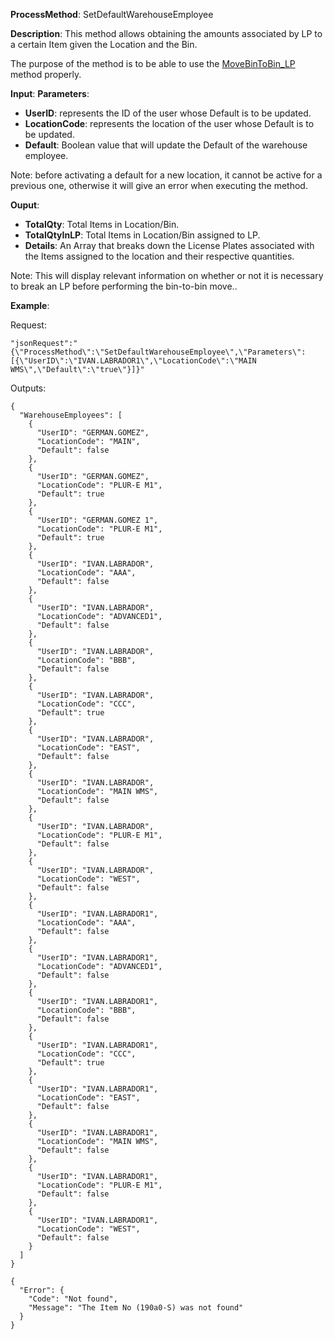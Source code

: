 **ProcessMethod**: SetDefaultWarehouseEmployee

**Description**:
This method allows obtaining the amounts associated by LP to a certain Item given the Location and the Bin.

The purpose of the method is to be able to use the [MoveBinToBin_LP](/Plur%2De/WMS-API/MoveBinToBin_LP) method properly.

**Input**:
**Parameters**: 
-	**UserID**: represents the ID of the user whose Default is to be updated.
-	**LocationCode**: represents the location of the user whose Default is to be updated.
-	**Default**: Boolean value that will update the Default of the warehouse employee.

Note: before activating a default for a new location, it cannot be active for a previous one, otherwise it will give an error when executing the method.

**Ouput**: 
-	**TotalQty**: Total Items in Location/Bin.
-	**TotalQtyInLP**: Total Items in Location/Bin assigned to LP.
-	**Details**: An Array that breaks down the License Plates associated with the Items assigned to the location and their respective quantities.

Note: This will display relevant information on whether or not it is necessary to break an LP before performing the bin-to-bin move..


**Example**:

Request:

`"jsonRequest":"{\"ProcessMethod\":\"SetDefaultWarehouseEmployee\",\"Parameters\":[{\"UserID\":\"IVAN.LABRADOR1\",\"LocationCode\":\"MAIN WMS\",\"Default\":\"true\"}]}"`

Outputs:


```
{
  "WarehouseEmployees": [
    {
      "UserID": "GERMAN.GOMEZ",
      "LocationCode": "MAIN",
      "Default": false
    },
    {
      "UserID": "GERMAN.GOMEZ",
      "LocationCode": "PLUR-E M1",
      "Default": true
    },
    {
      "UserID": "GERMAN.GOMEZ 1",
      "LocationCode": "PLUR-E M1",
      "Default": true
    },
    {
      "UserID": "IVAN.LABRADOR",
      "LocationCode": "AAA",
      "Default": false
    },
    {
      "UserID": "IVAN.LABRADOR",
      "LocationCode": "ADVANCED1",
      "Default": false
    },
    {
      "UserID": "IVAN.LABRADOR",
      "LocationCode": "BBB",
      "Default": false
    },
    {
      "UserID": "IVAN.LABRADOR",
      "LocationCode": "CCC",
      "Default": true
    },
    {
      "UserID": "IVAN.LABRADOR",
      "LocationCode": "EAST",
      "Default": false
    },
    {
      "UserID": "IVAN.LABRADOR",
      "LocationCode": "MAIN WMS",
      "Default": false
    },
    {
      "UserID": "IVAN.LABRADOR",
      "LocationCode": "PLUR-E M1",
      "Default": false
    },
    {
      "UserID": "IVAN.LABRADOR",
      "LocationCode": "WEST",
      "Default": false
    },
    {
      "UserID": "IVAN.LABRADOR1",
      "LocationCode": "AAA",
      "Default": false
    },
    {
      "UserID": "IVAN.LABRADOR1",
      "LocationCode": "ADVANCED1",
      "Default": false
    },
    {
      "UserID": "IVAN.LABRADOR1",
      "LocationCode": "BBB",
      "Default": false
    },
    {
      "UserID": "IVAN.LABRADOR1",
      "LocationCode": "CCC",
      "Default": true
    },
    {
      "UserID": "IVAN.LABRADOR1",
      "LocationCode": "EAST",
      "Default": false
    },
    {
      "UserID": "IVAN.LABRADOR1",
      "LocationCode": "MAIN WMS",
      "Default": false
    },
    {
      "UserID": "IVAN.LABRADOR1",
      "LocationCode": "PLUR-E M1",
      "Default": false
    },
    {
      "UserID": "IVAN.LABRADOR1",
      "LocationCode": "WEST",
      "Default": false
    }
  ]
}

{
  "Error": {
    "Code": "Not found",
    "Message": "The Item No (190a0-S) was not found"
  }
}
```


